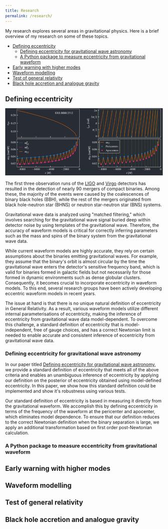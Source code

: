 ```yaml
---
title: Research
permalink: /research/
---
```

My research explores several areas in gravitational physics. Here is a brief
overview of my research on some of these topics.

<!-- toc -->

- [Defining eccentricity](#defining-eccentricity)
  * [Defining eccentricity for gravitational wave astronomy](#defining-eccentricity-for-gravitational-wave-astronomy)
  * [A Python package to measure eccentricity from gravitational waveform](#a-python-package-to-measure-eccentricity-from-gravitational-waveform-)
- [Early warning with higher modes](#early-warning-with-higher-modes)
- [Waveform modelling](#waveform-modelling)
- [Test of general relativity](#test-of-general-relativity)
- [Black hole accretion and analogue gravity](#black-hole-accretion-and-analogue-gravity)

<!-- tocstop -->

## Defining eccentricity
<div> <img src="/assets/research/defining_eccentricity/definitions.png"></div>

The first three observation runs of the [LIGO](https://www.ligo.caltech.edu/)
and [Virgo](https://www.virgo-gw.eu/) detectors has resulted in the detection
of nearly 90 mergers of compact binaries. Among these, the majority of the
events were caused by the coalescences of binary black holes (BBH), while the
rest of the mergers originated from black hole-neutron star (BHNS) or neutron
star-neutron star (BNS) systems.

Gravitational wave data is analyzed using "matched filtering," which involves
searching for the gravitational wave signal buried deep within detector noise
by using templates of the gravitational wave. Therefore, the accuracy of
waveform models is critical for correctly inferring parameters such as the mass
and spins of the binary system from the gravitational wave data.

While current waveform models are highly accurate, they rely on certain
assumptions about the binaries emitting gravitational waves. For example, they
assume that the binary's orbit is almost circular by the time the gravitational
wave enters the detector's sensitive frequency band, which is valid for
binaries formed in galactic fields but not necessarily for those formed in
dynamic environments such as dense globular clusters. Consequently, it becomes
crucial to incorporate eccentricity in waveform models. To this end, several
research groups have been actively developing eccentric waveform models in
recent years.

The issue at hand is that there is no unique natural definition of eccentricity
in General Relativity. As a result, various waveform models utilize different
internal parameterisations of eccentricity, making the inference of
eccentricity from gravitational wave data model-dependent. To overcome this
challenge, a standard definition of eccentricity that is model-independent,
free of gauge choices, and has a correct Newtonian limit is needed to enable
accurate and consistent inference of eccentricity from gravitational wave data.

### Defining eccentricity for gravitational wave astronomy</h1>

In our paper titled [Defining eccentricity for gravitational wave
astronomy](https://arxiv.org/abs/2302.11257), we provide a standard definition
of eccentricity that meets all of the above criteria and enables an unambiguous
inference of eccentricity by applying our definition on the posterior of
eccentricity obtained using model-defined eccentricity. In this paper, we show
how this standard definition could be implemented and show it's robustness
using various tests.

Our standard definition of eccentricity is based in measuring it directly
from the gravitational waveform. We accomplish this by defining eccentricity in
terms of the frequency of the waveform at the pericenter and apocenter, which
eliminates model dependence. To ensure that our definition reduces to the
correct Newtonian definition when the binary separation is large, we apply an
additional transformation based on first order post-Newtonian calculation.

### A Python package to measure eccentricity from gravitational waveform </h1>

## Early warning with higher modes
## Waveform modelling
## Test of general relativity
## Black hole accretion and analogue gravity

